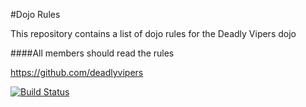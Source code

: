 #Dojo Rules

This repository contains a list of dojo rules for the Deadly Vipers dojo

####All members should read the rules

https://github.com/deadlyvipers

[![Build Status](https://secure.travis-ci.org/rails/arel.svg?branch=master)](http://travis-ci.org/rails/arel)